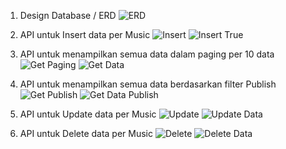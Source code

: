 
1. Design Database / ERD
![ERD](https://user-images.githubusercontent.com/111731207/189654941-4f0f3253-d58f-422e-9961-e118353438b3.PNG)

2. API untuk Insert data per Music
![Insert](https://user-images.githubusercontent.com/111731207/189655764-4dd5d020-d3cb-4110-9534-dacb58f18aa6.PNG)
![Insert True](https://user-images.githubusercontent.com/111731207/189655802-6de7457c-6eae-4d75-9397-2c083471e526.PNG)

3. API untuk menampilkan semua data dalam paging per 10 data
![Get Paging](https://user-images.githubusercontent.com/111731207/189656158-5805fad0-2af4-4091-8693-54e29bc4efd3.PNG)
![Get Data](https://user-images.githubusercontent.com/111731207/189656177-bf293628-d94e-4bda-90e7-50ef16a748dc.PNG)

4. API untuk menampilkan semua data berdasarkan filter Publish
![Get Publish](https://user-images.githubusercontent.com/111731207/189656423-b48b035c-3470-4269-b868-74397818837d.PNG)
![Get Data Publish](https://user-images.githubusercontent.com/111731207/189656441-beed6f1b-3a52-4e0e-82c1-743946addf93.PNG)

5. API untuk Update data per Music
![Update](https://user-images.githubusercontent.com/111731207/189657357-9682fb43-83d3-4d04-8312-b1b672a7fd86.PNG)
![Update Data](https://user-images.githubusercontent.com/111731207/189657384-2bf98e3e-3fad-44de-8374-d789314172cf.PNG)

6. API untuk Delete data per Music
![Delete](https://user-images.githubusercontent.com/111731207/189656742-651a531d-c243-4db1-b34e-7e80737e50e7.PNG)
![Delete Data](https://user-images.githubusercontent.com/111731207/189656781-c5016e03-6243-4ff5-b224-ddc8f5dd9d80.PNG)
